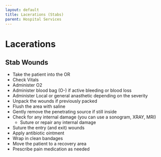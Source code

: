 ```yaml
---
layout: default
title: Lacerations (Stabs)
parent: Hospital Services
---
```

# Lacerations

## Stab Wounds

- Take the patient into the OR
- Check Vitals
- Administer O2
- Administer blood bag (O-) if active bleeding or blood loss
- Administer Local or general anasthetic depending on the severity
- Unpack the wounds if previously packed
- Flush the area with saline
- Gently remove the penetrating source if still inside
- Check for any internal damage (you can use a sonogram, XRAY, MRI)
  - Suture or repair any internal damage
- Suture the entry (and exit) wounds
- Apply antibiotic ointment
- Wrap in clean bandages
- Move the patient to a recovery area
- Prescribe pain medication as needed